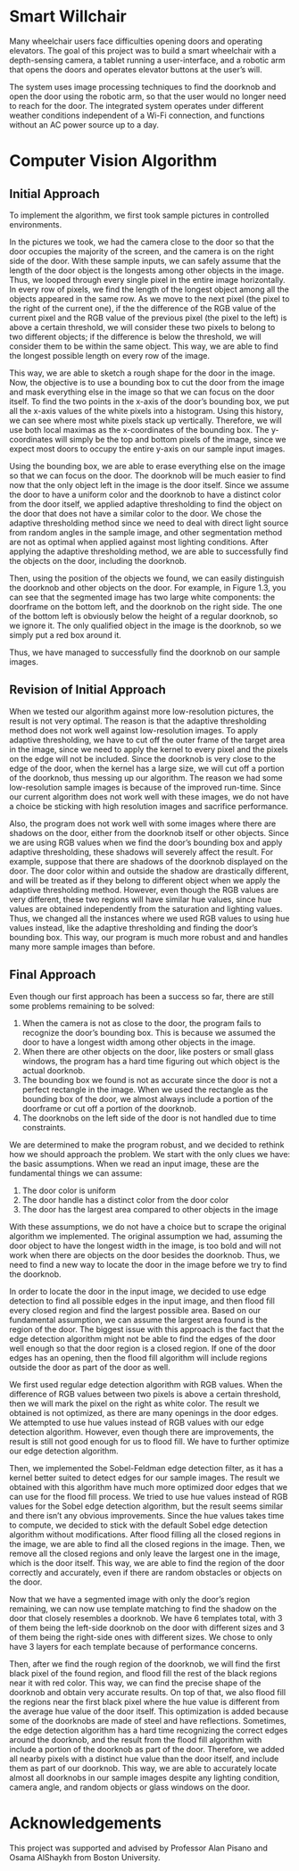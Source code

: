 # Smart Willchair

Many wheelchair users face difficulties opening doors and operating elevators. The goal of this project was to build a smart wheelchair with a depth-sensing camera, a tablet running a user-interface, and a robotic arm that opens the doors and operates elevator buttons at the user’s will. 

The system uses image processing techniques to find the doorknob and open the door using the robotic arm, so that the user would no longer need to reach for the door. The integrated system operates under different weather conditions independent of a Wi-Fi connection, and functions without an AC power source up to a day.

# Computer Vision Algorithm
## Initial Approach
To implement the algorithm, we first took sample pictures in controlled environments.  

In the pictures we took, we had the camera close to the door so that the door occupies the majority of the screen, and the camera is on the right side of the door. With these sample inputs, we can safely assume that the length of the door object is the longests among other objects in the image. Thus, we looped through every single pixel in the entire image horizontally. In every row of pixels, we find the length of the longest object among all the objects appeared in the same row. As we move to the next pixel (the pixel to the right of the current one), if the the difference of the RGB value of the current pixel and the RGB value of the previous pixel (the pixel to the left) is above a certain threshold, we will consider these two pixels to belong to two different objects; if the difference is below the threshold, we will consider them to be within the same object. This way, we are able to find the longest possible length on every row of the image.

This way, we are able to sketch a rough shape for the door in the image. Now, the objective is to use a bounding box to cut the door from the image and mask everything else in the image so that we can focus on the door itself. To find the two points in the x-axis of the door’s bounding box, we put all the x-axis values of the white pixels into a histogram. Using this history, we can see where most white pixels stack up vertically. Therefore, we will use both local maximas as the x-coordinates of the bounding box. The y-coordinates will simply be the top and bottom pixels of the image, since we expect most doors to occupy the entire y-axis on our sample input images.

Using the bounding box, we are able to erase everything else on the image so that we can focus on the door. The doorknob will be much easier to find now that the only object left in the image is the door itself. Since we assume the door to have a uniform color and the doorknob to have a distinct color from the door itself, we applied adaptive thresholding to find the object on the door that does not have a similar color to the door. We chose the adaptive thresholding method since we need to deal with direct light source from random angles in the sample image, and other segmentation method are not as optimal when applied against most lighting conditions. After applying the adaptive thresholding method, we are able to successfully find the objects on the door, including the doorknob.

Then, using the position of the objects we found, we can easily distinguish the doorknob and other objects on the door. For example, in Figure 1.3, you can see that the segmented image has two large white components: the doorframe on the bottom left, and the doorknob on the right side. The one of the bottom left is obviously below the height of a regular doorknob, so we ignore it. The only qualified object in the image is the doorknob, so we simply put a red box around it.

Thus, we have managed to successfully find the doorknob on our sample images.

## Revision of Initial Approach
When we tested our algorithm against more low-resolution pictures, the result is not very optimal. The reason is that the adaptive thresholding method does not work well against low-resolution images. To apply adaptive thresholding, we have to cut off the outer frame of the target area in the image, since we need to apply the kernel to every pixel and the pixels on the edge will not be included. Since the doorknob is very close to the edge of the door, when the kernel has a large size, we will cut off a portion of the doorknob, thus messing up our algorithm. The reason we had some low-resolution sample images is because of the improved run-time. Since our current algorithm does not work well with these images, we do not have a choice be sticking with high resolution images and sacrifice performance.

Also, the program does not work well with some images where there are shadows on the door, either from the doorknob itself or other objects. Since we are using RGB values when we find the door’s bounding box and apply adaptive thresholding, these shadows will severely affect the result. For example, suppose that there are shadows of the doorknob displayed on the door. The door color within and outside the shadow are drastically different, and will be treated as if they belong to different object when we apply the adaptive thresholding method. However, even though the RGB values are very different, these two regions will have similar hue values, since hue values are obtained independently from the saturation and lighting values. Thus, we changed all the instances where we used RGB values to using hue values instead, like the adaptive thresholding and finding the door’s bounding box. This way, our program is much more robust and and handles many more sample images than before.

## Final Approach
Even though our first approach has been a success so far, there are still some problems remaining to be solved:

1. When the camera is not as close to the door, the program fails to recognize the door’s bounding box. This is because we assumed the door to have a longest width among other objects in the image.
2. When there are other objects on the door, like posters or small glass windows, the program has a hard time figuring out which object is the actual doorknob.
3. The bounding box we found is not as accurate since the door is not a perfect rectangle in the image. When we used the rectangle as the bounding box of the door, we almost always include a portion of the doorframe or cut off a portion of the doorknob.
4. The doorknobs on the left side of the door is not handled due to time constraints.

We are determined to make the program robust, and we decided to rethink how we should approach the problem. We start with the only clues we have: the basic assumptions. When we read an input image, these are the fundamental things we can assume:
1. The door color is uniform
2. The door handle has a distinct color from the door color
3. The door has the largest area compared to other objects in the image

With these assumptions, we do not have a choice but to scrape the original algorithm we implemented. The original assumption we had, assuming the door object to have the longest width in the image, is too bold and will not work when there are objects on the door besides the doorknob. Thus, we need to find a new way to locate the door in the image before we try to find the doorknob.

In order to locate the door in the input image, we decided to use edge detection to find all possible edges in the input image, and then flood fill every closed region and find the largest possible area. Based on our fundamental assumption, we can assume the largest area found is the region of the door. The biggest issue with this approach is the fact that the edge detection algorithm might not be able to find the edges of the door well enough so that the door region is a closed region. If one of the door edges has an opening, then the flood fill algorithm will include regions outside the door as part of the door as well.

We first used regular edge detection algorithm with RGB values. When the difference of RGB values between two pixels is above a certain threshold, then we will mark the pixel on the right as white color. The result we obtained is not optimized, as there are many openings in the door edges. We attempted to use hue values instead of RGB values with our edge detection algorithm. However, even though there are improvements, the result is still not good enough for us to flood fill. We have to further optimize our edge detection algorithm.

Then, we implemented the Sobel-Feldman edge detection filter, as it has a kernel better suited to detect edges for our sample images. The result we obtained with this algorithm have much more optimized door edges that we can use for the flood fill process. We tried to use hue values instead of RGB values for the Sobel edge detection algorithm, but the result seems similar and there isn’t any obvious improvements. Since the hue values takes time to compute, we decided to stick with the default Sobel edge detection algorithm without modifications. After flood filling all the closed regions in the image, we are able to find all the closed regions in the image. Then, we remove all the closed regions and only leave the largest one in the image, which is the door itself. This way, we are able to find the region of the door correctly and accurately, even if there are random obstacles or objects on the door.

Now that we have a segmented image with only the door’s region remaining, we can now use template matching to find the shadow on the door that closely resembles a doorknob. We have 6 templates total, with 3 of them being the left-side doorknob on the door with different sizes and 3 of them being the right-side ones with different sizes. We chose to only have 3 layers for each template because of performance concerns.

Then, after we find the rough region of the doorknob, we will find the first black pixel of the found region, and flood fill the rest of the black regions near it with red color. This way, we can find the precise shape of the doorknob and obtain very accurate results. On top of that, we also flood fill the regions near the first black pixel where the hue value is different from the average hue value of the door itself. This optimization is added because some of the doorknobs are made of steel and have reflections. Sometimes, the edge detection algorithm has a hard time recognizing the correct edges around the doorknob, and the result from the flood fill algorithm with include a portion of the doorknob as part of the door. Therefore, we added all nearby pixels with a distinct hue value than the door itself, and include them as part of our doorknob. This way, we are able to accurately locate almost all doorknobs in our sample images despite any lighting condition, camera angle, and random objects or glass windows on the door.

# Acknowledgements
This project was supported and advised by Professor Alan Pisano and Osama AlShaykh from Boston University.
